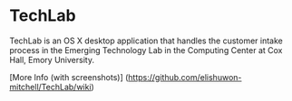 # TechLab
TechLab is an OS X desktop application that handles the customer intake process in the Emerging Technology Lab in the Computing Center at Cox Hall, Emory University.

[More Info (with screenshots)] (https://github.com/elishuwon-mitchell/TechLab/wiki)
